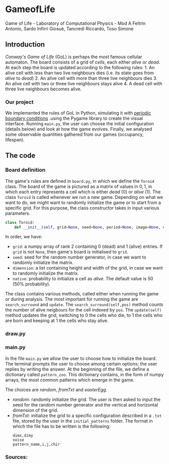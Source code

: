 # GameofLife
Game of Life - Laboratory of Computational Physics - Mod A
Feltrin Antonio, Sardo Infirri Giosuè, Tancredi Riccardo, Toso Simone

## Introduction
*Conway's Game of Life* (GoL) is perhaps the most famous cellular automaton. The board consists of a grid of *cells*, each either *alive* or *dead*. At each step the board is updated according to the following rules:
	1. An alive cell with less than two live neighbours dies (i.e. its state goes from *alive* to *dead*)
	2. An alive cell with more than three live neighbours dies
	3. An alive cell with two or three live neighbours stays alive
	4. A dead cell with three live neighbours becomes alive.
	
### Our project
We implemented the rules of GoL in Python, simulating it with [periodic boundary conditions](https://link-url-here.org) .using the Pygame library to create the visual interface. Running `main.py`, the user can choose the initial configuration (details below) and look at how the game evolves. Finally, we analysed some observable quantities gathered from our games (occupancy, lifespan).

## The code
### Board definition 
The game's rules are defined in `board.py`, in which we define the `Toroid` class. The board of the game is pictured as a matrix of values in ${0,1}$, in which each entry represents a cell which is either *dead* (0) or *alive* (1). The class `Toroid` is called whenever we run a new game. Depending on what we want to do, we might want to randomly initialize the game or to start from a specific grid. For this purpose, the class constructor takes in input various parameters.

```python
class Toroid:
    def __init__(self, grid=None, seed=None, period=None, image=None, dimension=None, native=50): 
```
In order, we have:
* `grid`: a numpy array of rank 2 containing 0 (dead) and 1 (alive) entries. If `grid` is not `None`, then game's board is initialised to `grid`. 
* `seed`: seed for the random number generator, in case we want to randomly initialize the matrix.
* `dimension`: a list containing height and width of the grid, in case we want to randomly initialize the matrix.
* `native`: probability to initialize a cell as *alive*. The default value is 50 (50% probability).

The class contains various methods, called either when running the game or during analysis. The most important for running the game are `search_surround` and `update`. The `search_surround(self,pos)` method counts the number of alive neigbours for the cell indexed by `pos`. The `update(self)` method updates the grid, switching to 0 the cells who die, to 1 the cells who are born and keeping at 1 the cells who stay alive.

### draw.py

### main.py
In the file `main.py` we allow the user to choose how to initialize the board. The terminal prompts the user to choose among certain options; the user replies by writing the answer. 
At the beginning of the file, we define a dictionary called `pattern_zoo`. This dictionary contains, in the form of numpy arrays, the most common patterns which emerge in the game.

The choices are *random*, *fromTxt* and *easterEgg*. 
* *random*: randomly initialize the grid. The user is then asked to input the seed for the random number generator and the vertical and horizontal dimension of the grid. 
* *fromTxt*: initialize the grid to a specific configuration described in a `.txt` file, stored by the user in the `initial_patterns` folder. The format in which the file has to be written is the following:
	```
	dimx,dimy
	noise
	pattern_name,i,j,chir
	```
 






### Sources:

 

